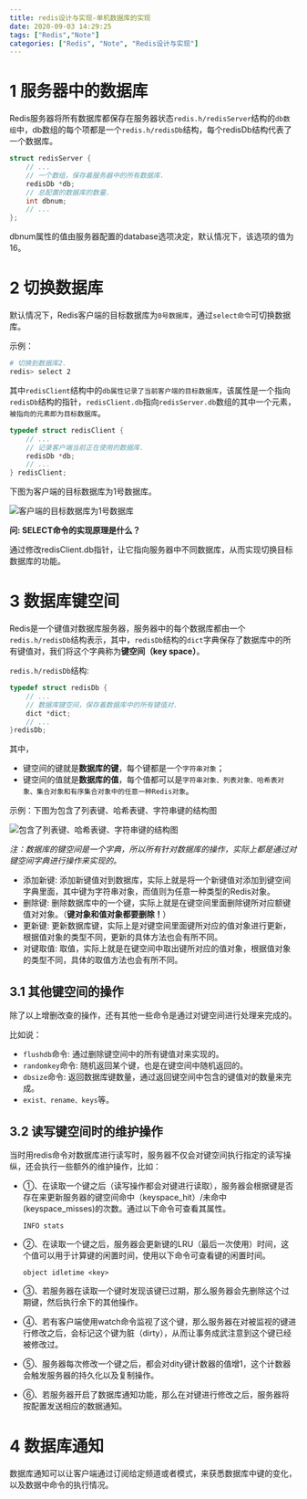 ```yaml
---
title: redis设计与实现-单机数据库的实现
date: 2020-09-03 14:29:25
tags: ["Redis","Note"]
categories: ["Redis", "Note", "Redis设计与实现"]
---
```




# 1 服务器中的数据库

Redis服务器将所有数据库都保存在服务器状态`redis.h/redisServer`结构的`db数组`中，db数组的每个项都是一个`redis.h/redisDb`结构，每个redisDb结构代表了一个数据库。

<!--more-->

```c
struct redisServer {
    // ...
    // 一个数组，保存着服务器中的所有数据库.
    redisDb *db;
    // 总配置的数据库的数量.
    int dbnum;
    // ...
};
```

dbnum属性的值由服务器配置的database选项决定，默认情况下，该选项的值为16。



# 2 切换数据库

默认情况下，Redis客户端的目标数据库为`0号数据库`，通过`select命令`可切换数据库。



示例：

```bash
# 切换到数据库2.
redis> select 2
```



其中`redisClient`结构中的`db属性记录了当前客户端的目标数据库`，该属性是一个指向`redisDb`结构的指针，`redisClient.db`指向`redisServer.db`数组的其中一个元素，`被指向的元素即为目标数据库`。

```c
typedef struct redisClient {
    // ...
    // 记录客户端当前正在使用的数据库.
    redisDb *db;
    // ...
} redisClient;
```



下图为客户端的目标数据库为1号数据库。

![客户端的目标数据库为1号数据库](https://cdn.jsdelivr.net/gh/Jovry-Lee/cdn/img/Redis设计与实现-单机数据库的实现/客户端的目标数据库为1号数据库.png)

**问: SELECT命令的实现原理是什么？**

通过修改redisClient.db指针，让它指向服务器中不同数据库，从而实现切换目标数据库的功能。



# 3 数据库键空间

Redis是一个键值对数据库服务器，服务器中的每个数据库都由一个`redis.h/redisDb`结构表示，其中，`redisDb`结构的`dict`字典保存了数据库中的所有键值对，我们将这个字典称为**键空间（key space）**。

`redis.h/redisDb`结构:

```c
typedef struct redisDb {
    // ...
    // 数据库键空间，保存着数据库中的所有键值对.
    dict *dict;
    // ...
}redisDb;
```



其中，

- 键空间的键就是**数据库的键**，每个键都是一个`字符串对象`；
- 键空间的值就是**数据库的值**，每个值都可以是`字符串对象、列表对象、哈希表对象、集合对象和有序集合对象中的任意一种Redis对象`。



示例：下图为包含了列表键、哈希表键、字符串键的结构图

![包含了列表键、哈希表键、字符串键的结构图](https://cdn.jsdelivr.net/gh/Jovry-Lee/cdn/img/Redis设计与实现-单机数据库的实现/包含了列表键、哈希表键、字符串键的结构图.png)

*注：数据库的键空间是一个字典，所以所有针对数据库的操作，实际上都是通过对键空间字典进行操作来实现的。*



- 添加新键: 添加新键值对到数据库，实际上就是将一个新键值对添加到键空间字典里面，其中键为字符串对象，而值则为任意一种类型的Redis对象。
- 删除键: 删除数据库中的一个键，实际上就是在键空间里面删除键所对应额键值对对象。（**键对象和值对象都要删除！**）
- 更新键: 更新数据库键，实际上是对键空间里面键所对应的值对象进行更新，根据值对象的类型不同，更新的具体方法也会有所不同。
- 对键取值: 取值，实际上就是在键空间中取出键所对应的值对象，根据值对象的类型不同，具体的取值方法也会有所不同。



## 3.1 其他键空间的操作

除了以上增删改查的操作，还有其他一些命令是通过对键空间进行处理来完成的。

比如说：

- `flushdb`命令: 通过删除键空间中的所有键值对来实现的。
- `randomkey`命令: 随机返回某个键，也是在键空间中随机返回的。
- `dbsize`命令: 返回数据库键数量，通过返回键空间中包含的键值对的数量来完成。
- `exist、rename、keys`等。



## 3.2 读写键空间时的维护操作

当时用redis命令对数据库进行读写时，服务器不仅会对键空间执行指定的读写操纵，还会执行一些额外的维护操作，比如：

- ①、在读取一个键之后（读写操作都会对键进行读取），服务器会根据键是否存在来更新服务器的键空间命中（keyspace_hit）/未命中(keyspace_misses)的次数。通过以下命令可查看其属性。

  ```
  INFO stats
  ```

- ②、在读取一个键之后，服务器会更新键的LRU（最后一次使用）时间，这个值可以用于计算键的闲置时间，使用以下命令可查看键的闲置时间。

  ```
  object idletime <key>
  ```

- ③、若服务器在读取一个键时发现该键已过期，那么服务器会先删除这个过期键，然后执行余下的其他操作。
- ④、若有客户端使用watch命令监视了这个键，那么服务器在对被监视的键进行修改之后，会标记这个键为脏（dirty），从而让事务成武注意到这个键已经被修改过。
- ⑤、服务器每次修改一个键之后，都会对dity键计数器的值增1，这个计数器会触发服务器的持久化以及复制操作。
- ⑥、若服务器开启了数据库通知功能，那么在对键进行修改之后，服务器将按配置发送相应的数据通知。

# 4 数据库通知

数据库通知可以让客户端通过订阅给定频道或者模式，来获悉数据库中键的变化，以及数据中命令的执行情况。